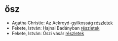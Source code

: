 # ősz

- Agatha Christie: Az Ackroyd-gyilkosság [részletek](_details/Agatha%20Christie.md#id_63)
- Fekete, István: Hajnal Badányban [részletek](_details/Fekete%2C%20Istv%C3%A1n.md#id_729)
- Fekete, István: Őszi vásár [részletek](_details/Fekete%2C%20Istv%C3%A1n.md#id_736)